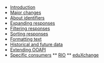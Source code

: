 * [Introduction](/)
* [Major changes](major-changes.md)
* [About identifiers](identifiers.md)
* [Expanding responses](expanding-responses.md)
* [Filtering responses](filtering-responses.md)
* [Sorting responses](sorting-responses.md)
* [Formatting text](formatting-text.md)
* [Historical and future data](historical-and-future-data.md)
* [Extending OOAPI](extending-ooapi.md)
* [Specific consumers](consumers.md)
** [RIO](consumers/rio.md)
** [eduXchange](consumers/eduxchange.md)
